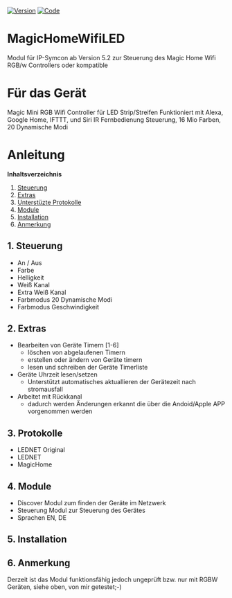 [![Version](https://img.shields.io/badge/Symcon-PHPModul-red.svg)](#anleitung)
[![Code](https://img.shields.io/badge/Code-PHP-blue.svg)](#anleitung)

# MagicHomeWifiLED
 
Modul für IP-Symcon ab Version 5.2  zur Steuerung des Magic Home Wifi RGB/w Controllers oder kompatible


# Für das Gerät

Magic Mini RGB Wifi Controller für LED Strip/Streifen Funktioniert mit Alexa, Google Home, IFTTT, und Siri IR Fernbedienung Steuerung, 16 Mio Farben, 20 Dynamische Modi 

# Anleitung

**Inhaltsverzeichnis**

1. [Steuerung](#1-steuerung)  
2. [Extras](#2-extras)
3. [Unterstüzte Protokolle](#3-protokolle)
4. [Module](#4-module)
5. [Installation](#5-installation)
6. [Anmerkung](#6-anmerkung)

## 1. Steuerung
- An / Aus
- Farbe
- Helligkeit
- Weiß Kanal
- Extra Weiß Kanal
- Farbmodus 20 Dynamische Modi
- Farbmodus Geschwindigkeit

## 2. Extras
- Bearbeiten von Geräte Timern [1-6]
    - löschen von abgelaufenen Timern
    - erstellen oder ändern von Geräte timern
    - lesen und schreiben der Geräte Timerliste
- Geräte Uhrzeit lesen/setzen
    - Unterstützt automatisches aktuallieren der Gerätezeit nach stromausfall
- Arbeitet mit Rückkanal
    - dadurch werden Änderungen erkannt die über die Andoid/Apple APP vorgenommen werden

## 3. Protokolle
- LEDNET Original
- LEDNET
- MagicHome

## 4. Module
- Discover Modul zum finden der Geräte im Netzwerk
- Steuerung Modul zur Steuerung des Gerätes
- Sprachen EN, DE

## 5. Installation

## 6. Anmerkung

Derzeit ist das Modul funktionsfähig jedoch ungeprüft bzw. nur mit RGBW Geräten, siehe oben, von mir getestet;-)


